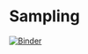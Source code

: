 # Sampling

[![Binder](https://mybinder.org/badge_logo.svg)](https://mybinder.org/v2/gh/MANNAISALIM/Simpling_with_bindrr/main)
